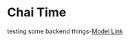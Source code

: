 
# Chai Time 
testing some backend things-[Model Link](https://app.eraser.io/workspace/CiYK0b91GOuo7ZiKXUQH?origin=share)